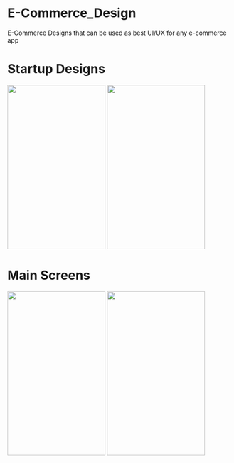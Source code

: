 # E-Commerce_Design
E-Commerce Designs that can be used as best UI/UX for any e-commerce app

# Startup Designs
<image src="images/image1.png" width="220" height="370">       <image src="images/image2.png" width="220" height="370">

# Main Screens
<image src="images/image3.png" width="220" height="370">       <image src="images/image4.png" width="220" height="370">
